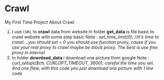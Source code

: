# Crawl
My First Time Project About Crawl
1. I use `CURL` to **crawl** data from website
In folder **get_data** is file basic to crawl website with some step basic
    Note :  *set_time_limit(0); //it's time to crawl....you should set = 0
            you should use function proxy, cause if you use your real proxy to crawl maybe be block proxy. The best is use free proxy in internet*
2. In folder **download_data** i download one picture from google 
    Note : *curl_setopt($ch, CURLOPT_TIMEOUT, 3600); careful the time you set. And one flaw, with this code you just download one picture with 1 line code* 
  
